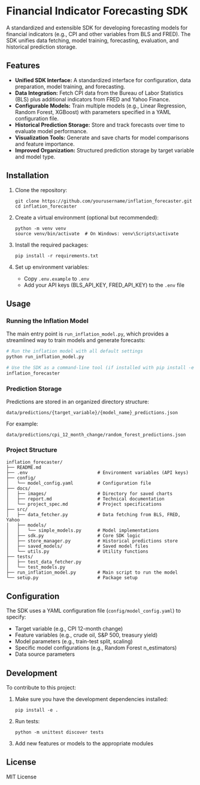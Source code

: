 # Financial Indicator Forecasting SDK

A standardized and extensible SDK for developing forecasting models for financial indicators (e.g., CPI and other variables from BLS and FRED). The SDK unifies data fetching, model training, forecasting, evaluation, and historical prediction storage.

## Features

- **Unified SDK Interface:** A standardized interface for configuration, data preparation, model training, and forecasting.
- **Data Integration:** Fetch CPI data from the Bureau of Labor Statistics (BLS) plus additional indicators from FRED and Yahoo Finance.
- **Configurable Models:** Train multiple models (e.g., Linear Regression, Random Forest, XGBoost) with parameters specified in a YAML configuration file.
- **Historical Prediction Storage:** Store and track forecasts over time to evaluate model performance.
- **Visualization Tools:** Generate and save charts for model comparisons and feature importance.
- **Improved Organization:** Structured prediction storage by target variable and model type.

## Installation

1. Clone the repository:
   ```
   git clone https://github.com/yourusername/inflation_forecaster.git
   cd inflation_forecaster
   ```

2. Create a virtual environment (optional but recommended):
   ```
   python -m venv venv
   source venv/bin/activate  # On Windows: venv\Scripts\activate
   ```

3. Install the required packages:
   ```
   pip install -r requirements.txt
   ```

4. Set up environment variables:
   - Copy `.env.example` to `.env`
   - Add your API keys (BLS_API_KEY, FRED_API_KEY) to the `.env` file

## Usage

### Running the Inflation Model

The main entry point is `run_inflation_model.py`, which provides a streamlined way to train models and generate forecasts:

```bash
# Run the inflation model with all default settings
python run_inflation_model.py

# Use the SDK as a command-line tool (if installed with pip install -e .)
inflation_forecaster
```

### Prediction Storage

Predictions are stored in an organized directory structure:

```
data/predictions/{target_variable}/{model_name}_predictions.json
```

For example:
```
data/predictions/cpi_12_month_change/random_forest_predictions.json
```

### Project Structure

```
inflation_forecaster/
├── README.md
├── .env                          # Environment variables (API keys)
├── config/
│   └── model_config.yaml         # Configuration file
├── docs/
│   ├── images/                   # Directory for saved charts
│   ├── report.md                 # Technical documentation
│   └── project_spec.md           # Project specifications
├── src/
│   ├── data_fetcher.py           # Data fetching from BLS, FRED, Yahoo
│   ├── models/
│   │   └── simple_models.py      # Model implementations
│   ├── sdk.py                    # Core SDK logic
│   ├── store_manager.py          # Historical predictions store
│   ├── saved_models/             # Saved model files
│   └── utils.py                  # Utility functions
├── tests/
│   ├── test_data_fetcher.py
│   └── test_models.py
├── run_inflation_model.py        # Main script to run the model
└── setup.py                      # Package setup
```

## Configuration

The SDK uses a YAML configuration file (`config/model_config.yaml`) to specify:

- Target variable (e.g., CPI 12-month change)
- Feature variables (e.g., crude oil, S&P 500, treasury yield)
- Model parameters (e.g., train-test split, scaling)
- Specific model configurations (e.g., Random Forest n_estimators)
- Data source parameters

## Development

To contribute to this project:

1. Make sure you have the development dependencies installed:
   ```
   pip install -e .
   ```

2. Run tests:
   ```
   python -m unittest discover tests
   ```

3. Add new features or models to the appropriate modules

## License

MIT License
